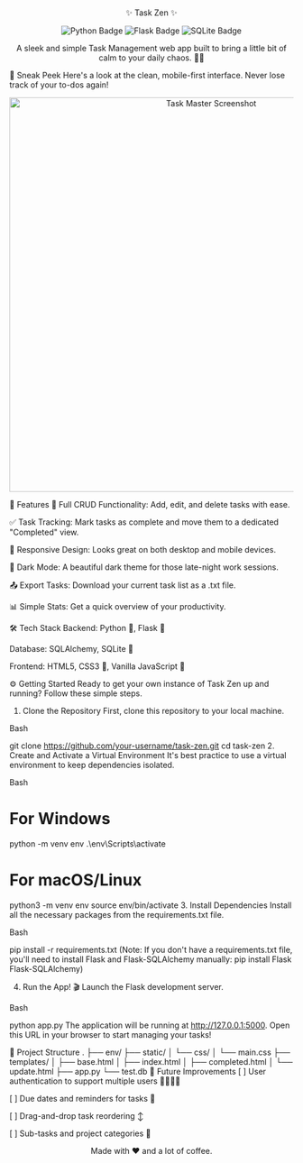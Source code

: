 <br>

<div align="center">

✨ Task Zen ✨
<br>

<p align="center">
<img src="https://img.shields.io/badge/Python-3776AB?style=for-the-badge&logo=python&logoColor=white" alt="Python Badge"/>
<img src="https://img.shields.io/badge/Flask-000000?style=for-the-badge&logo=flask&logoColor=white" alt="Flask Badge"/>
<img src="https://img.shields.io/badge/SQLite-003B57?style=for-the-badge&logo=sqlite&logoColor=white" alt="SQLite Badge"/>
</p>

A sleek and simple Task Management web app built to bring a little bit of calm to your daily chaos. 🧘‍♂️

</div>

📸 Sneak Peek
Here's a look at the clean, mobile-first interface. Never lose track of your to-dos again!

<div align="center">
<img src="https://i.imgur.com/rL4jP3c.png" alt="Task Master Screenshot" width="700"/>
</div>

🚀 Features
📝 Full CRUD Functionality: Add, edit, and delete tasks with ease.

✅ Task Tracking: Mark tasks as complete and move them to a dedicated "Completed" view.

📱 Responsive Design: Looks great on both desktop and mobile devices.

🌙 Dark Mode: A beautiful dark theme for those late-night work sessions.

📤 Export Tasks: Download your current task list as a .txt file.

📊 Simple Stats: Get a quick overview of your productivity.

🛠️ Tech Stack
Backend: Python 🐍, Flask 🧪

Database: SQLAlchemy, SQLite 💾

Frontend: HTML5, CSS3 🎨, Vanilla JavaScript 🍦

⚙️ Getting Started
Ready to get your own instance of Task Zen up and running? Follow these simple steps.

1. Clone the Repository
First, clone this repository to your local machine.

Bash

git clone https://github.com/your-username/task-zen.git
cd task-zen
2. Create and Activate a Virtual Environment
It's best practice to use a virtual environment to keep dependencies isolated.

Bash

# For Windows
python -m venv env
.\env\Scripts\activate

# For macOS/Linux
python3 -m venv env
source env/bin/activate
3. Install Dependencies
Install all the necessary packages from the requirements.txt file.

Bash

pip install -r requirements.txt
(Note: If you don't have a requirements.txt file, you'll need to install Flask and Flask-SQLAlchemy manually: pip install Flask Flask-SQLAlchemy)

4. Run the App! 🎬
Launch the Flask development server.

Bash

python app.py
The application will be running at http://127.0.0.1:5000. Open this URL in your browser to start managing your tasks!

📁 Project Structure
.
├── env/
├── static/
│   └── css/
│       └── main.css
├── templates/
│   ├── base.html
│   ├── index.html
│   ├── completed.html
│   └── update.html
├── app.py
└── test.db
🔮 Future Improvements
[ ] User authentication to support multiple users 🙋‍♀️🙋‍♂️

[ ] Due dates and reminders for tasks 📅

[ ] Drag-and-drop task reordering ↕️

[ ] Sub-tasks and project categories 📂

<div align="center">
Made with ❤️ and a lot of coffee.
</div>
